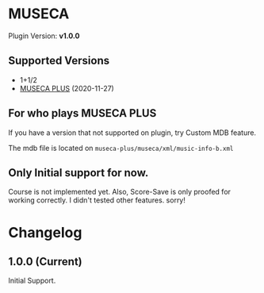 MUSECA
======

Plugin Version: **v1.0.0**

Supported Versions
------------------
- 1+1/2
- [MUSECA PLUS](https://museca.plus/) (2020-11-27)


For who plays MUSECA PLUS
-------------------------
If you have a version that not supported on plugin, try Custom MDB feature.

The mdb file is located on `museca-plus/museca/xml/music-info-b.xml`

Only Initial support for now.
-----------------------------
Course is not implemented yet.
Also, Score-Save is only proofed for working correctly. I didn't tested other features. sorry!

Changelog
=========
1.0.0 (Current)
---------------
Initial Support.
